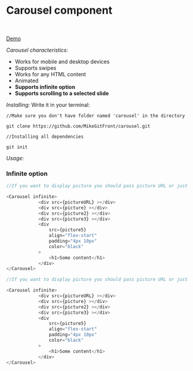 <h1>Carousel component</h1>
<br>

<a href="https://imgur.com/a/HIG1fyr">Demo</a>

<i>Carousel characteristics:</i>
 <ul>
  <li>Works for mobile and desktop devices</li>
  <li>Supports swipes</li>
  <li>Works for any HTML content</li>
  <li>Animated</li>
  <li><b>Supports infinite option</b></li>
  <li><b>Supports scrolling to a selected slide</b></li>
</ul>

<i>Installing:</i>
Write it in your terminal: 
```terminal
//Make sure you don't have folder named 'carousel' in the directory

git clone https://github.com/MikeGitFront/carousel.git
```
```terminal
//Installing all dependencies

git init
```

<i>Usage:</i>

<h3>Infinite option</h3>

```javascript
//If you want to display picture you should pass picture URL or just

<Carousel infinite>
            <div src={pictureURL} ></div>
            <div src={picture} ></div>
            <div src={picture2} ></div>
            <div src={picture3} ></div>
            <div
                src={picture5}
                align="flex-start"
                padding="4px 10px"
                color="black"
            >
                <h1>Some content</h1>
            </div>
</Carousel>
```

```javascript
//If you want to display picture you should pass picture URL or just

<Carousel infinite>
            <div src={pictureURL} ></div>
            <div src={picture} ></div>
            <div src={picture2} ></div>
            <div src={picture3} ></div>
            <div
                src={picture5}
                align="flex-start"
                padding="4px 10px"
                color="black"
            >
                <h1>Some content</h1>
            </div>
</Carousel>
```

